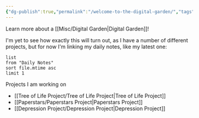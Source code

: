 ```yaml
---
{"dg-publish":true,"permalink":"/welcome-to-the-digital-garden/","tags":["gardenEntry"]}
---
```


Learn more about a [[Misc/Digital Garden\|Digital Garden]]!

I'm yet to see how exactly this will turn out, as I have a number of different projects, but for now I'm linking my daily notes, like my latest one: 

```dataview
list
from "Daily Notes"
sort file.mtime asc
limit 1
```

Projects I am working on
- [[Tree of Life Project/Tree of Life Project\|Tree of Life Project]]
- [[Paperstars/Paperstars Project\|Paperstars Project]]
- [[Depression Project/Depression Project\|Depression Project]]


